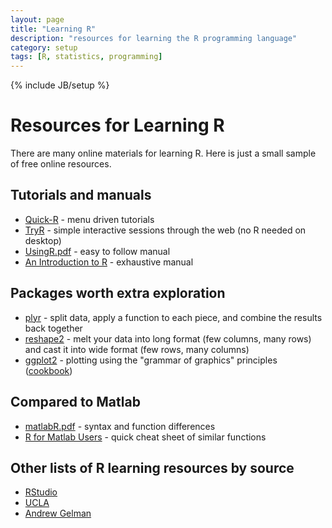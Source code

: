```yaml
---
layout: page
title: "Learning R"
description: "resources for learning the R programming language"
category: setup
tags: [R, statistics, programming]
---
```

{% include JB/setup %}
# Resources for Learning R

There are many online materials for learning R. Here is just a small sample of free online resources.

## Tutorials and manuals
* [Quick-R](http://www.statmethods.net) - menu driven tutorials
* [TryR](http://tryr.codeschool.com/) - simple interactive sessions through the web (no R needed on desktop)
* [UsingR.pdf](http://cran.r-project.org/doc/contrib/usingR.pdf) - easy to follow manual
* [An Introduction to R](http://cran.r-project.org/doc/manuals/r-release/R-intro.html) - exhaustive manual

## Packages worth extra exploration
  * [plyr](http://plyr.had.co.nz/) - split data, apply a function to each piece, and combine the results back together
  * [reshape2](http://had.co.nz/reshape/) - melt your data into long format (few columns, many rows) and cast it into wide format (few rows, many columns)
  * [ggplot2](http://docs.ggplot2.org/current/) - plotting using the "grammar of graphics" principles ([cookbook](http://www.cookbook-r.com/Graphs/))

## Compared to Matlab
* [matlabR.pdf](http://www.math.umaine.edu/~hiebeler/comp/matlabR.pdf) - syntax and function differences
* [R for Matlab Users](http://mathesaurus.sourceforge.net/octave-r.html) - quick cheat sheet of similar functions

## Other lists of R learning resources by source
  * [RStudio](http://www.rstudio.com/ide/docs/help_with_r)
  * [UCLA](http://www.ats.ucla.edu/stat/r/)
  * [Andrew Gelman](http://andrewgelman.com/2010/06/03/how_best_to_lea/)